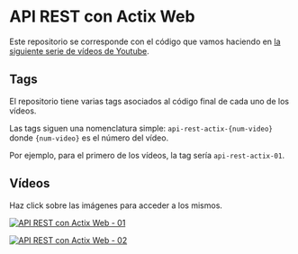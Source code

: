 # API REST con Actix Web

Este repositorio se corresponde con el código que vamos haciendo en [la siguiente serie de vídeos de Youtube](https://www.youtube.com/playlist?list=PLojDVPvSO1Di_QEnvDOI5FIeieqYpm1xd). 

## Tags

El repositorio tiene varias tags asociados al código final de cada uno de los vídeos.

Las tags siguen una nomenclatura simple: `api-rest-actix-{num-video}` donde `{num-video}` es el número del vídeo.

Por ejemplo, para el primero de los vídeos, la tag sería `api-rest-actix-01`.

## Vídeos

Haz click sobre las imágenes para acceder a los mismos.

[![API REST con Actix Web - 01](https://img.youtube.com/vi/m0LuiS9squU/0.jpg)](https://www.youtube.com/watch?v=m0LuiS9squU)

[![API REST con Actix Web - 02](https://img.youtube.com/vi/rhlOaX8zD1I/0.jpg)](https://www.youtube.com/watch?v=rhlOaX8zD1I)

